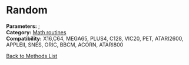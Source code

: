 # Random

**Parameters:** ;  
**Category:** [Math routines](../categories/math_routines.md)  
**Compatibility:** X16,C64, MEGA65, PLUS4, C128, VIC20, PET, ATARI2600, APPLEII, SNES, ORIC, BBCM, ACORN, ATARI800  


[Back to Methods List](../../SUMMARY.md)
